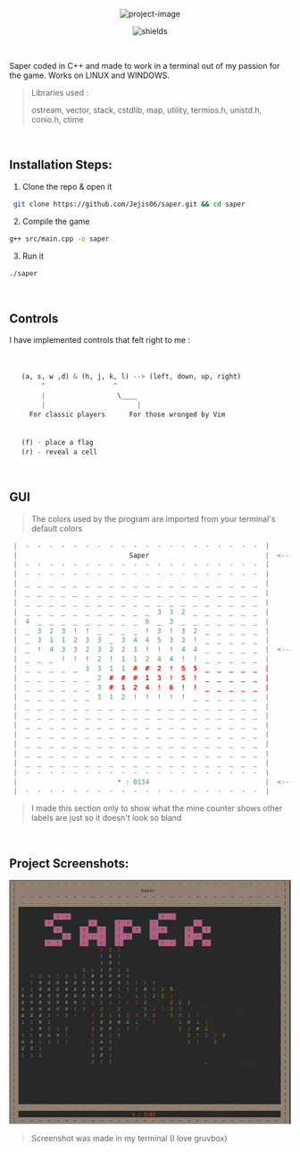 <p align="center"><img src="https://socialify.git.ci/Jejis06/saper/image?description=1&amp;descriptionEditable=Saper%20in%20terminal%20made%20in%20C%2B%2B&amp;font=Source%20Code%20Pro&amp;logo=data%3Aimage%2Fpng%3Bbase64%2CiVBORw0KGgoAAAANSUhEUgAAAO4AAACyCAYAAABFovOuAAAIM0lEQVR4Xu3dwatVVRTH8feMpEh6GAhNLEODBiEoDiQoGkV%2FQhBPooEQhJCjUARBlEYGEgQOInwE%2FQnRKArCgTiQBg2UJIdCYhRlkS9xVtx9n%2Fvcdfc5Z52P03v22nt9f%2Bv79n1evK4eOHBgc8UfBBAYFYFV4o4qL4dF4CEB4hoEBEZIgLgjDM2RESCuGUBghASIO8LQHBkB4poBBEZIgLgjCG3nyv3iKe%2BsbBtBBysrT%2B3dVzzn7zeud%2BphbW1Hcd2Lzz9bfO3KtW777V5%2Fp1jz1sbnnXrouoi4Xck1XEfc2bCJ23AIbVVPgLjE%2FT8BN269R81XEJe4xG2u3eIbEpe4xF3co%2BYViEtc4jbXbvENiUtc4i7ukQoI9E7AX071HoEDIFBPgLj1zKxAoHcCxO09AgdAoJ4AceuZWYFA7wSI23sEDoBAPQHi1jOzAoHeCRC39wgcAIF6AsStZ2YFAr0TIG7vETgAAvUEiFvPzAoEeidA3N4jcAAE6gkQt56ZFQj0ToC4vUfgAAjUExiUuCdP3C12cPbcWn13D1Z8dHi9uO7DyxudalpUT2AZXxZXf4rFVviyuAI%2F4i42WENeTdzYdNy4sTxVKxAgbuxoEDeWp2rEbTIDxG2C2SZu3NgZIG4sT9XcuE1mgLhNMNvEjRs7A4MSN7Y11RDIS4C4ebPVWWICxE0crtbyEiBu3mx1lpgAcROHq7W8BIibN1udJSZA3MThai0vgfTiPnP4lWJ6v1z%2BfhTJvvnGH8VzfvX1k6PoYe3goeI57169MooehnRI4g4pjcJZiDuCkBofkbiNgXfZjrhdqOVeQ9wR5EvcEYTU%2BIjEbQy8y3bE7UIt9xrijiBf4o4gpMZHJG5j4F22I24XarnXDErcU8feKtI%2Bc%2BHLTknsXj9SXHdr41KnmvMW7T12vPjyjQvnO%2B137uyd4roTJ3d2qjlv0Z733i%2B%2BfPPTTzrt98IcLj915NLpIAssWsZ8npwz82fnzDxxFwhy1lLizgZK3NlciFsQ0I1b%2F5PJjTubmRu3MEvLAENc4tYTIG4VM%2BLOxuV33KoxWtrDy5hPb5W9VQ4bWG%2BV3bhVw7SMn2jeKldF8PBh4hK3fmqsQACBLQkM6uOgLU%2FrAQQQeEiAuAYBgRESIO4IQ3NkBIhrBhAYIQHijjA0R0aAuGYAgRESGJS4zx15t4jw50ufFV9bXS2T3759e%2FHFe%2Ff%2BCo%2Fs9AdvF2ue%2FviLTvudOb5eXHfq%2FEanmhbVE9i%2Fvzwv166V56x%2Bp61XEHdrRlVPELcK16geJm4hLjfubDBu3GH4TVziVk0icatwLe1h4hK3ariIW4VraQ8Tl7hVw0XcKlxLe5i4xK0aLuJW4Vraw8RdGlqFEZgGgUF9HDQN5LpEYHECxF2coQoINCdA3ObIbYjA4gSIuzhDFRBoToC4zZHbEIHFCRB3cYYqINCcwKDE%2Fe7vX4sAXn386U5wdu36p7ju9u3HOtVsvejll%2FYUt%2Fzhx5utjzP6%2Feb8Y7KVzZF0R9wRBEXc2JCIG8tzxY07GyhxYweNuLE8iVvgSdzYQSNuLE%2FiEjd4omaXI24wZm%2BVvVUOHqmZ5YgbTJm4xA0eKeK2ALr3fvmjmxvbun10s37kt%2BLRNy7tiG9r3jfXbXb7sOHQ%2Fn3Fc165dn0UPcQfctoVB%2FVxEHFnDyNxpy3prO6JGz0TbtxoourNIEDc6LEgbjRR9Yj7XwJ%2Bxy04sYQfPuyLJeDGjeX54D8unfNhg7%2BciqY92XrEjY6euNFE1Rv6W2UJIYDAoxEY1I37aEf2FAIIENcMIDBCAsQdYWiOjABxzQACIyRA3BGG5sgIENcMIDBCAsQNDu3o0fIX3l282O0L74KPuGW511%2F7s%2FjMN98%2BseV6DyyfAHGDGRM3GKhyMwkQN3gwiBsMVDnitpgB4ragbA83bvAMEDcYqHJu3BYzQNwWlO3hxg2eAeIGA1XOjWsGEMhCwI2bJUl9TIoAcScVt2azECBuliT1MSkCxJ1U3JrNQoC4WZLUx6QIEHdScWs2CwHiZklSH5MiQNxJxa3ZLASImyVJfUyKAHEnFbdmsxAgbpYk9TEpAsSdVNyazUKAuFmS1MekCBB3UnFrNgsB4mZJUh%2BTIkDcScWt2SwEiJslSX1MigBxJxW3ZrMQIG6WJPUxKQLEnVTcms1CgLhZkpxgH6tzet5MzoO4yQPO3B5xM6ert7QEiJs2Wo1lJkDczOnqLS0B4qaNVmOZCRA3c7p6S0uAuGmj1RgCOQn4OChnrrpKToC4yQPWXk4CxM2Zq66SEyBu8oC1l5MAcXPmqqvkBIibPGDt5SRA3Jy5Dq6rq1c3imc6eHC9%2BNqUP6udFyJxBzfiOQ9E3NhciRvLU7UCAeLGjgZxY3mqRtwmM0DcJpht4saNnQHixvJUzY3bZAaI2wSzTdy4sTNA3FieqiHQhABxm2C2CQKxBIgby1M1BJoQIG4TzDZBIJYAcWN5qoZAEwLEbYLZJgjEEiBuLE%2FVEGhCgLhNMNsEgVgCxI3lqRoCTQgQtwlmmyAQS4C4sTxVQ6AJAeI2wWwTBGIJEDeWp2oINCFA3CaYbYJALAHixvJUDYEmBIjbBLNNEIglQNxYnqoh0IQAcZtgtgkCsQSIG8tTNQSaECBuE8w2QSCWAHFjeaqGQBMCxG2C2SbzCPj%2Fgerng7j1zKwIJkDceqDErWdmRTAB4tYDJW49MyuCCRC3Hihx65lZEUyAuPVAiVvPzIpgAsStB0rcemZWBBMgbj1Q4tYzswKB3gkQt%2FcIHACBegLErWdmBQK9E%2FgXRa3%2BZOhX62EAAAAASUVORK5CYII%3D&amp;name=1&amp;owner=1&amp;pattern=Solid&amp;theme=Dark" alt="project-image"></p>

<p align="center"><img src="https://img.shields.io/github/stars/Jejis06/saper?style=for-the-badge" alt="shields"></p>

<br>

Saper coded in C++ and made to work in a terminal out of my passion for the game. Works on LINUX and WINDOWS.



> Libraries used :
>
> ostream, vector, stack, cstdlib, map, utility, termios.h, unistd.h, conio.h, ctime



<br>

##  Installation Steps:

1. Clone the repo &amp; open it


```bash
 git clone https://github.com/Jejis06/saper.git && cd saper
```

2. Compile the game

```bash
g++ src/main.cpp -o saper
```

3. Run it

```bash
./saper
```

<br>

## Controls

 I have implemented controls that felt right to me : 
 ```python
    

    (a, s, w ,d) & (h, j, k, l) --> (left, down, up, right)
         ^                 ^
         |                  \____
         |                       |
      For classic players      For those wronged by Vim

   
    (f) - place a flag  
    (r) - reveal a cell
 ```

<br>

## GUI
> The colors used by the program are imported from your terminal's default colors

```c++
 |  -  -  -  -  -  -  -  -  -  -  -  -  -  -  -  -  -  -  -  -  | 
 |                            Saper                             |  <----  Title screen
 |  -  -  -  -  -  -  -  -  -  -  -  -  -  -  -  -  -  -  -  -  | 
 |  -  -  -  -  -  -  -  -  -  -  -  -  -  -  -  -  -  -  -  -  | 
 |  _  _  _  _  _  _  _  _  _  _  _  _  _  _  _  _  _  _  _  _  | 
 |  _  _  _  _  _  _  _  _  _  _  _  _  _  _  _  _  _  _  _  _  | 
 |  _  _  _  _  _  _  _  _  _  _  _  _  _  _  _  _  _  _  _  _  | 
 |  _  _  _  _  _  _  _  _  _  _  _  3  3  2  _  _  _  _  _  _  | 
 |  4  _  _  _  _  _  _  _  _  _  6  _  3  _  _  _  _  _  _  _  | 
 |  _  3  2  3  !  !  _  _  _  _  !  3  !  3  2  _  _  _  _  _  | 
 |  _  3  1  1  2  3  3  _  3  4  4  5  3  3  !  _  _  _  _  _  | 
 |  _  !  4  3  3  2  3  2  2  1  !  !  !  4  4  _  _  _  _  _  |  <---- Game Screen
 |  _  _  _  !  !  !  2  !  1  1  2  4  4  !  !  _  _  _  _  _  | 
 |  _  _  _  _  _  3  3  1  1  #  #  2  !  5  5  _  _  _  _  _  | 
 |  _  _  _  _  _  _  2  #  #  #  1  3  !  5  !  _  _  _  _  _  | 
 |  _  _  _  _  _  _  3  #  1  2  4  !  6  !  !  _  _  _  _  _  | 
 |  _  _  _  _  _  _  3  1  2  !  !  !  !  !  _  _  _  _  _  _  | 
 |  _  _  _  _  _  _  _  _  _  _  _  _  _  _  _  _  _  _  _  _  | 
 |  _  _  _  _  _  _  _  _  _  _  _  _  _  _  _  _  _  _  _  _  | 
 |  _  _  _  _  _  _  _  _  _  _  _  _  _  _  _  _  _  _  _  _  | 
 |  _  _  _  _  _  _  _  _  _  _  _  _  _  _  _  _  _  _  _  _  | 
 |  _  _  _  _  _  _  _  _  _  _  _  _  _  _  _  _  _  _  _  _  | 
 |  _  _  _  _  _  _  _  _  _  _  _  _  _  _  _  _  _  _  _  _  | 
 |  _  _  _  _  _  _  _  _  _  _  _  _  _  _  _  _  _  _  _  _  | 
 |  -  -  -  -  -  -  -  -  -  -  -  -  -  -  -  -  -  -  -  -  | 
 |                         * : 0134                             |  <---- Mines left
 |  -  -  -  -  -  -  -  -  -  -  -  -  -  -  -  -  -  -  -  -  | 
```

> I made this section only to show what the mine counter shows other labels are just so it doesn't look so bland



<br>

## Project Screenshots:

<p align="center"><img src="./src/images/big.png" alt="screenshot"></p>

> Screenshot was made in my terminal (I love gruvbox)